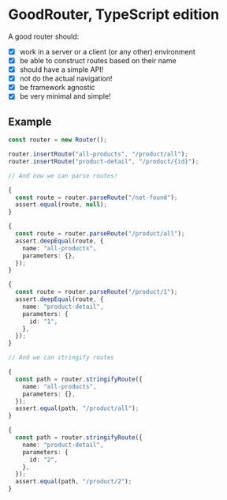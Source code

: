 # GoodRouter, TypeScript edition

A good router should:

- [x] work in a server or a client (or any other) environment
- [x] be able to construct routes based on their name
- [x] should have a simple API!
- [x] not do the actual navigation!
- [x] be framework agnostic
- [x] be very minimal and simple!

## Example

```typescript
const router = new Router();

router.insertRoute("all-products", "/product/all");
router.insertRoute("product-detail", "/product/{id}");

// And now we can parse routes!

{
  const route = router.parseRoute("/not-found");
  assert.equal(route, null);
}

{
  const route = router.parseRoute("/product/all");
  assert.deepEqual(route, {
    name: "all-products",
    parameters: {},
  });
}

{
  const route = router.parseRoute("/product/1");
  assert.deepEqual(route, {
    name: "product-detail",
    parameters: {
      id: "1",
    },
  });
}

// And we can stringify routes

{
  const path = router.stringifyRoute({
    name: "all-products",
    parameters: {},
  });
  assert.equal(path, "/product/all");
}

{
  const path = router.stringifyRoute({
    name: "product-detail",
    parameters: {
      id: "2",
    },
  });
  assert.equal(path, "/product/2");
}
```
